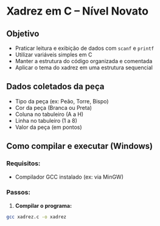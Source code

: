 # Xadrez em C – Nível Novato

## Objetivo

- Praticar leitura e exibição de dados com `scanf` e `printf`
- Utilizar variáveis simples em C
- Manter a estrutura do código organizada e comentada
- Aplicar o tema do xadrez em uma estrutura sequencial

## Dados coletados da peça

- Tipo da peça (ex: Peão, Torre, Bispo)
- Cor da peça (Branca ou Preta)
- Coluna no tabuleiro (A a H)
- Linha no tabuleiro (1 a 8)
- Valor da peça (em pontos)

## Como compilar e executar (Windows)

### Requisitos:
- Compilador GCC instalado (ex: via MinGW)

### Passos:

1. **Compilar o programa:**
```bash
gcc xadrez.c -o xadrez
